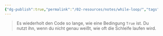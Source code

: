 ```yaml
---
{"dg-publish":true,"permalink":"/02-resources/notes/while-loop/","tags":["code"],"updated":"2024-09-23T13:07:18.690+02:00"}
---
```


>Es wiederholt den Code so lange, wie eine Bedingung `True` ist. 
>Du nutzt ihn, wenn du nicht genau weißt, wie oft die Schleife laufen wird.